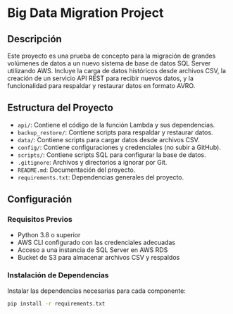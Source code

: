 # Big Data Migration Project

## Descripción
Este proyecto es una prueba de concepto para la migración de grandes volúmenes de datos a un nuevo sistema de base de datos SQL Server utilizando AWS. Incluye la carga de datos históricos desde archivos CSV, la creación de un servicio API REST para recibir nuevos datos, y la funcionalidad para respaldar y restaurar datos en formato AVRO.

## Estructura del Proyecto
- `api/`: Contiene el código de la función Lambda y sus dependencias.
- `backup_restore/`: Contiene scripts para respaldar y restaurar datos.
- `data/`: Contiene scripts para cargar datos desde archivos CSV.
- `config/`: Contiene configuraciones y credenciales (no subir a GitHub).
- `scripts/`: Contiene scripts SQL para configurar la base de datos.
- `.gitignore`: Archivos y directorios a ignorar por Git.
- `README.md`: Documentación del proyecto.
- `requirements.txt`: Dependencias generales del proyecto.

## Configuración

### Requisitos Previos
- Python 3.8 o superior
- AWS CLI configurado con las credenciales adecuadas
- Acceso a una instancia de SQL Server en AWS RDS
- Bucket de S3 para almacenar archivos CSV y respaldos

### Instalación de Dependencias
Instalar las dependencias necesarias para cada componente:
```sh
pip install -r requirements.txt
